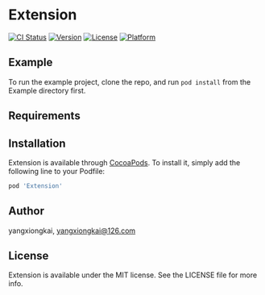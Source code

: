 # Extension

[![CI Status](https://img.shields.io/travis/yangxiongkai/Extension.svg?style=flat)](https://travis-ci.org/yangxiongkai/Extension)
[![Version](https://img.shields.io/cocoapods/v/Extension.svg?style=flat)](https://cocoapods.org/pods/Extension)
[![License](https://img.shields.io/cocoapods/l/Extension.svg?style=flat)](https://cocoapods.org/pods/Extension)
[![Platform](https://img.shields.io/cocoapods/p/Extension.svg?style=flat)](https://cocoapods.org/pods/Extension)

## Example

To run the example project, clone the repo, and run `pod install` from the Example directory first.

## Requirements

## Installation

Extension is available through [CocoaPods](https://cocoapods.org). To install
it, simply add the following line to your Podfile:

```ruby
pod 'Extension'
```

## Author

yangxiongkai, yangxiongkai@126.com

## License

Extension is available under the MIT license. See the LICENSE file for more info.
